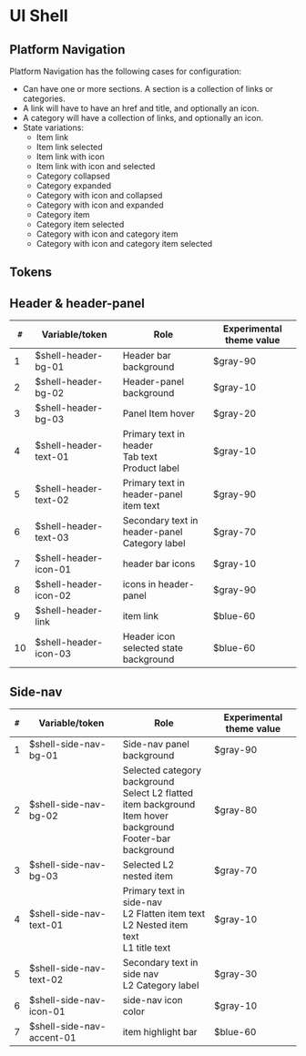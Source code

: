 # UI Shell

## Platform Navigation

Platform Navigation has the following cases for configuration:

- Can have one or more sections. A section is a collection of links or categories.
- A link will have to have an href and title, and optionally an icon.
- A category will have a collection of links, and optionally an icon.
- State variations:
  - Item link
  - Item link selected
  - Item link with icon
  - Item link with icon and selected
  - Category collapsed
  - Category expanded
  - Category with icon and collapsed
  - Category with icon and expanded
  - Category item
  - Category item selected
  - Category with icon and category item
  - Category with icon and category item selected

## Tokens

## Header & header-panel

| `#` | Variable/token        | Role                                                    | Experimental theme value |
| --- | --------------------- | ------------------------------------------------------- | ------------------------ |
| 1   | $shell-header-bg-01   | Header bar background                                   | $gray-90                 |
| 2   | $shell-header-bg-02   | Header-panel background                                 | $gray-10                 |
| 3   | $shell-header-bg-03   | Panel Item hover                                        | $gray-20                 |
| 4   | $shell-header-text-01 | Primary text in header <br> Tab text <br> Product label | $gray-10                 |
| 5   | $shell-header-text-02 | Primary text in header-panel <br> item text             | $gray-90                 |
| 6   | $shell-header-text-03 | Secondary text in header-panel <br> Category label      | $gray-70                 |
| 7   | $shell-header-icon-01 | header bar icons                                        | $gray-10                 |
| 8   | $shell-header-icon-02 | icons in header-panel                                   | $gray-90                 |
| 9   | $shell-header-link    | item link                                               | $blue-60                 |
| 10  | $shell-header-icon-03 | Header icon <br> selected state background              | $blue-60                 |

## Side-nav

| `#` | Variable/token            | Role                                                                                                                      | Experimental theme value |
| --- | ------------------------- | ------------------------------------------------------------------------------------------------------------------------- | ------------------------ |
| 1   | $shell-side-nav-bg-01     | Side-nav panel background                                                                                                 | $gray-90                 |
| 2   | $shell-side-nav-bg-02     | Selected category background <br> Select L2 flatted item background <br> Item hover background <br> Footer-bar background | $gray-80                 |
| 3   | $shell-side-nav-bg-03     | Selected L2 nested item                                                                                                   | $gray-70                 |
| 4   | $shell-side-nav-text-01   | Primary text in side-nav <br> L2 Flatten item text <br> L2 Nested item text <br> L1 title text                            | $gray-10                 |
| 5   | $shell-side-nav-text-02   | Secondary text in side nav <br> L2 Category label                                                                         | $gray-30                 |
| 6   | $shell-side-nav-icon-01   | side-nav icon color                                                                                                       | $gray-10                 |
| 7   | $shell-side-nav-accent-01 | item highlight bar                                                                                                        | $blue-60                 |
